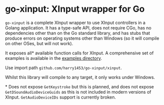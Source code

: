 # go-xinput: XInput wrapper for Go

`go-xinput` is a complete XInput wrapper to use XInput controllers in a Golang application. It has a type-safe API, does not require CGo, has no dependencies other than on the Go standard library, and has stubs that produce errors on operating systems other than Windows (so it will compile on other OSes, but will not work).

It exposes all* available function calls for XInput. A comprehensive set of examples is available in the [examples directory](examples).

Use import path `github.com/harry1453/go-xinput/xinput`.

Whilst this library will compile to any target, it only works under Windows.

\* Does not expose `GetKeystroke` but this is planned, and does not expose `GetDSoundAudioDeviceGuids` as this is not included in modern versions of XInput. `GetAudioDeviceIDs` support is currently broken.
  
